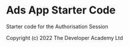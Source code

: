 # Ads App Starter Code

Starter code for the Authorisation Session

Copyright (c) 2022 The Developer Academy Ltd
